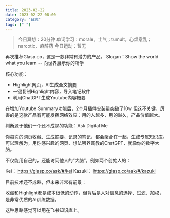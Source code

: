 ```yaml
---
title: 2023-02-22
date: 2023-02-22 08:00 
category: "日志"
tags: [" "]
---
```


> 今日冥想：20分钟
> 单词学习：morale，士气；tumult，心烦意乱；narcotic，麻醉药
> 今日运动：暂无

再次推荐Glasp.co，这是一款非常有潜力的产品。
Slogan：Show the world what you learn -- 向世界展示你的所学 

核心功能：
- Highlight网页，AI生成全文摘要
- 一键复制Highlight内容，导入笔记软件
- 利用ChatGPT生成Youtube内容概要

在增加Youtube Summary功能后，2个月插件安装量突破了10w
但这不关键，厉害的是这款产品有可能发挥网络效应：用的人越多，用的越久，产品价值越大。

判断源于他们一个还不成熟的功能：Ask Digital Me

你每次的网页收藏、生成摘要、记录的笔记，都会聚合在一起，生成专属知识库。
可以理解为，用你感兴趣的网页、想法喂养调教的ChatGPT，就像你的数字大脑。

不仅能用自己的，还能访问他人的“大脑”，例如两个创始人的：

Kei：   https://glasp.co/ask/#/kei
Kazuki：  https://glasp.co/ask/#/kazuki

目前技术还不成熟，但未来非常有前景：

收藏和Highlight都是成本很低的动作，但背后是人对信息的选择、过滤、加权，是非常优质的AI训练数据。

这种思路感觉可以用在飞书知识库上。


